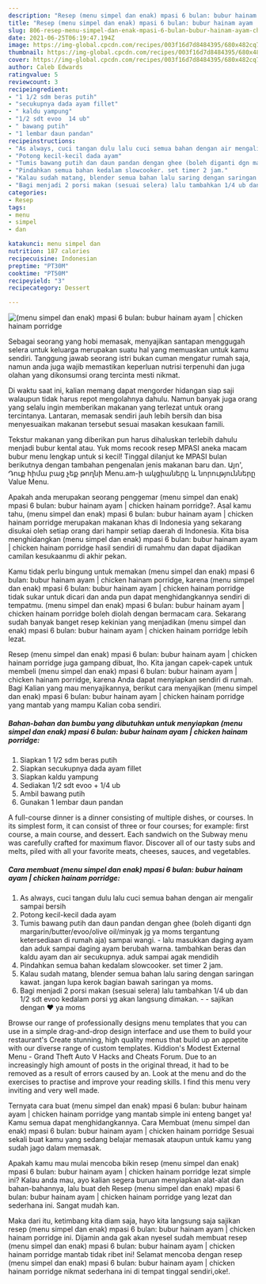```yaml
---
description: "Resep (menu simpel dan enak) mpasi 6 bulan: bubur hainam ayam | chicken hainam porridge yang lezat Untuk Jualan"
title: "Resep (menu simpel dan enak) mpasi 6 bulan: bubur hainam ayam | chicken hainam porridge yang lezat Untuk Jualan"
slug: 806-resep-menu-simpel-dan-enak-mpasi-6-bulan-bubur-hainam-ayam-chicken-hainam-porridge-yang-lezat-untuk-jualan
date: 2021-06-25T06:19:47.194Z
image: https://img-global.cpcdn.com/recipes/003f16d7d8484395/680x482cq70/menu-simpel-dan-enak-mpasi-6-bulan-bubur-hainam-ayam-chicken-hainam-porridge-foto-resep-utama.jpg
thumbnail: https://img-global.cpcdn.com/recipes/003f16d7d8484395/680x482cq70/menu-simpel-dan-enak-mpasi-6-bulan-bubur-hainam-ayam-chicken-hainam-porridge-foto-resep-utama.jpg
cover: https://img-global.cpcdn.com/recipes/003f16d7d8484395/680x482cq70/menu-simpel-dan-enak-mpasi-6-bulan-bubur-hainam-ayam-chicken-hainam-porridge-foto-resep-utama.jpg
author: Caleb Edwards
ratingvalue: 5
reviewcount: 3
recipeingredient:
- "1 1/2 sdm beras putih"
- "secukupnya dada ayam fillet"
- " kaldu yampung"
- "1/2 sdt evoo  14 ub"
- " bawang putih"
- "1 lembar daun pandan"
recipeinstructions:
- "As always, cuci tangan dulu lalu cuci semua bahan dengan air mengalir sampai bersih"
- "Potong kecil-kecil dada ayam"
- "Tumis bawang putih dan daun pandan dengan ghee (boleh diganti dgn margarin/butter/evoo/olive oil/minyak jg ya moms tergantung ketersediaan di rumah aja) sampai wangi.  lalu masukkan daging ayam dan aduk sampai daging ayam berubah warna. tambahkan beras dan kaldu ayam dan air secukupnya. aduk sampai agak mendidih"
- "Pindahkan semua bahan kedalam slowcooker. set timer 2 jam."
- "Kalau sudah matang, blender semua bahan lalu saring dengan saringan kawat. jangan lupa kerok bagian bawah saringan ya moms."
- "Bagi menjadi 2 porsi makan (sesuai selera) lalu tambahkan 1/4 ub dan 1/2 sdt evoo kedalam porsi yg akan langsung dimakan.   sajikan dengan ❤️ ya moms"
categories:
- Resep
tags:
- menu
- simpel
- dan

katakunci: menu simpel dan 
nutrition: 187 calories
recipecuisine: Indonesian
preptime: "PT30M"
cooktime: "PT50M"
recipeyield: "3"
recipecategory: Dessert

---
```



![(menu simpel dan enak) mpasi 6 bulan: bubur hainam ayam | chicken hainam porridge](https://img-global.cpcdn.com/recipes/003f16d7d8484395/680x482cq70/menu-simpel-dan-enak-mpasi-6-bulan-bubur-hainam-ayam-chicken-hainam-porridge-foto-resep-utama.jpg)

Sebagai seorang yang hobi memasak, menyajikan santapan menggugah selera untuk keluarga merupakan suatu hal yang memuaskan untuk kamu sendiri. Tanggung jawab seorang istri bukan cuman mengatur rumah saja, namun anda juga wajib memastikan keperluan nutrisi terpenuhi dan juga olahan yang dikonsumsi orang tercinta mesti nikmat.

Di waktu  saat ini, kalian memang dapat mengorder hidangan siap saji walaupun tidak harus repot mengolahnya dahulu. Namun banyak juga orang yang selalu ingin memberikan makanan yang terlezat untuk orang tercintanya. Lantaran, memasak sendiri jauh lebih bersih dan bisa menyesuaikan makanan tersebut sesuai masakan kesukaan famili. 

Tekstur makanan yang diberikan pun harus dihaluskan terlebih dahulu menjadi bubur kental atau. Yuk moms recook resep MPASI aneka macam bubur menu lengkap untuk si kecil! Tinggal dilanjut ke MPASI bulan berikutnya dengan tambahan pengenalan jenis makanan baru dan. Այո&#39;, Դուք հիմա բաց չեք թողնի Menu.am-ի ակցիաները և նորությունները Value Menu.

Apakah anda merupakan seorang penggemar (menu simpel dan enak) mpasi 6 bulan: bubur hainam ayam | chicken hainam porridge?. Asal kamu tahu, (menu simpel dan enak) mpasi 6 bulan: bubur hainam ayam | chicken hainam porridge merupakan makanan khas di Indonesia yang sekarang disukai oleh setiap orang dari hampir setiap daerah di Indonesia. Kita bisa menghidangkan (menu simpel dan enak) mpasi 6 bulan: bubur hainam ayam | chicken hainam porridge hasil sendiri di rumahmu dan dapat dijadikan camilan kesukaanmu di akhir pekan.

Kamu tidak perlu bingung untuk memakan (menu simpel dan enak) mpasi 6 bulan: bubur hainam ayam | chicken hainam porridge, karena (menu simpel dan enak) mpasi 6 bulan: bubur hainam ayam | chicken hainam porridge tidak sukar untuk dicari dan anda pun dapat menghidangkannya sendiri di tempatmu. (menu simpel dan enak) mpasi 6 bulan: bubur hainam ayam | chicken hainam porridge boleh diolah dengan bermacam cara. Sekarang sudah banyak banget resep kekinian yang menjadikan (menu simpel dan enak) mpasi 6 bulan: bubur hainam ayam | chicken hainam porridge lebih lezat.

Resep (menu simpel dan enak) mpasi 6 bulan: bubur hainam ayam | chicken hainam porridge juga gampang dibuat, lho. Kita jangan capek-capek untuk membeli (menu simpel dan enak) mpasi 6 bulan: bubur hainam ayam | chicken hainam porridge, karena Anda dapat menyiapkan sendiri di rumah. Bagi Kalian yang mau menyajikannya, berikut cara menyajikan (menu simpel dan enak) mpasi 6 bulan: bubur hainam ayam | chicken hainam porridge yang mantab yang mampu Kalian coba sendiri.

<!--inarticleads1-->

##### Bahan-bahan dan bumbu yang dibutuhkan untuk menyiapkan (menu simpel dan enak) mpasi 6 bulan: bubur hainam ayam | chicken hainam porridge:

1. Siapkan 1 1/2 sdm beras putih
1. Siapkan secukupnya dada ayam fillet
1. Siapkan  kaldu yampung
1. Sediakan 1/2 sdt evoo + 1/4 ub
1. Ambil  bawang putih
1. Gunakan 1 lembar daun pandan


A full-course dinner is a dinner consisting of multiple dishes, or courses. In its simplest form, it can consist of three or four courses; for example: first course, a main course, and dessert. Each sandwich on the Subway menu was carefully crafted for maximum flavor. Discover all of our tasty subs and melts, piled with all your favorite meats, cheeses, sauces, and vegetables. 

<!--inarticleads2-->

##### Cara membuat (menu simpel dan enak) mpasi 6 bulan: bubur hainam ayam | chicken hainam porridge:

1. As always, cuci tangan dulu lalu cuci semua bahan dengan air mengalir sampai bersih
1. Potong kecil-kecil dada ayam
1. Tumis bawang putih dan daun pandan dengan ghee (boleh diganti dgn margarin/butter/evoo/olive oil/minyak jg ya moms tergantung ketersediaan di rumah aja) sampai wangi.  - lalu masukkan daging ayam dan aduk sampai daging ayam berubah warna. tambahkan beras dan kaldu ayam dan air secukupnya. aduk sampai agak mendidih
1. Pindahkan semua bahan kedalam slowcooker. set timer 2 jam.
1. Kalau sudah matang, blender semua bahan lalu saring dengan saringan kawat. jangan lupa kerok bagian bawah saringan ya moms.
1. Bagi menjadi 2 porsi makan (sesuai selera) lalu tambahkan 1/4 ub dan 1/2 sdt evoo kedalam porsi yg akan langsung dimakan.  -  - sajikan dengan ❤️ ya moms


Browse our range of professionally designs menu templates that you can use in a simple drag-and-drop design interface and use them to build your restaurant&#39;s Create stunning, high quality menus that build up an appetite with our diverse range of custom templates. Kiddion&#39;s Modest External Menu - Grand Theft Auto V Hacks and Cheats Forum. Due to an increasingly high amount of posts in the original thread, it had to be removed as a result of errors caused by an. Look at the menu and do the exercises to practise and improve your reading skills. I find this menu very inviting and very well made. 

Ternyata cara buat (menu simpel dan enak) mpasi 6 bulan: bubur hainam ayam | chicken hainam porridge yang mantab simple ini enteng banget ya! Kamu semua dapat menghidangkannya. Cara Membuat (menu simpel dan enak) mpasi 6 bulan: bubur hainam ayam | chicken hainam porridge Sesuai sekali buat kamu yang sedang belajar memasak ataupun untuk kamu yang sudah jago dalam memasak.

Apakah kamu mau mulai mencoba bikin resep (menu simpel dan enak) mpasi 6 bulan: bubur hainam ayam | chicken hainam porridge lezat simple ini? Kalau anda mau, ayo kalian segera buruan menyiapkan alat-alat dan bahan-bahannya, lalu buat deh Resep (menu simpel dan enak) mpasi 6 bulan: bubur hainam ayam | chicken hainam porridge yang lezat dan sederhana ini. Sangat mudah kan. 

Maka dari itu, ketimbang kita diam saja, hayo kita langsung saja sajikan resep (menu simpel dan enak) mpasi 6 bulan: bubur hainam ayam | chicken hainam porridge ini. Dijamin anda gak akan nyesel sudah membuat resep (menu simpel dan enak) mpasi 6 bulan: bubur hainam ayam | chicken hainam porridge mantab tidak ribet ini! Selamat mencoba dengan resep (menu simpel dan enak) mpasi 6 bulan: bubur hainam ayam | chicken hainam porridge nikmat sederhana ini di tempat tinggal sendiri,oke!.

